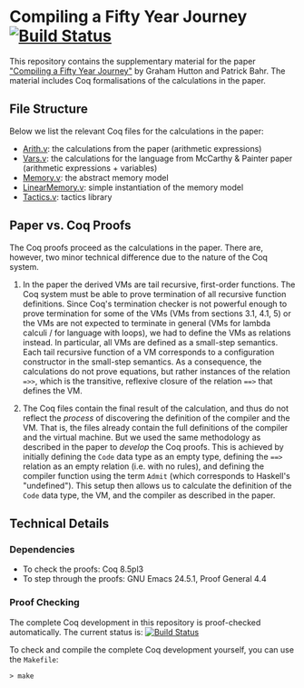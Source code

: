 # Compiling a Fifty Year Journey [![Build Status](https://travis-ci.org/pa-ba/McCarthy-Painter.svg?branch=master)](https://travis-ci.org/pa-ba/McCarthy-Painter)

This repository contains the supplementary material for the paper
["Compiling a Fifty Year Journey"](docs/paper.pdf)
by Graham Hutton and Patrick Bahr.  The material includes Coq
formalisations of the calculations in the paper.


## File Structure


Below we list the relevant Coq files for the calculations in the
paper:

 - [Arith.v](Arith.v): the calculations from the paper (arithmetic expressions)
 - [Vars.v](Vars.v): the calculations for the language from McCarthy &
   Painter paper (arithmetic expressions + variables)
 - [Memory.v](Memory.v): the abstract memory model
 - [LinearMemory.v](LinearMemory.v): simple instantiation of the memory model
 - [Tactics.v](Tactics.v): tactics library

## Paper vs. Coq Proofs


The Coq proofs proceed as the calculations in the paper. There are,
however, two minor technical difference due to the nature of the Coq
system.

  1. In the paper the derived VMs are tail recursive, first-order
     functions. The Coq system must be able to prove termination of
     all recursive function definitions. Since Coq's termination
     checker is not powerful enough to prove termination for some of
     the VMs (VMs from sections 3.1, 4.1, 5) or the VMs are not
     expected to terminate in general (VMs for lambda calculi / for
     language with loops), we had to define the VMs as relations
     instead. In particular, all VMs are defined as a small-step
     semantics. Each tail recursive function of a VM corresponds to a
     configuration constructor in the small-step semantics. As a
     consequence, the calculations do not prove equations, but rather
     instances of the relation `=>>`, which is the transitive,
     reflexive closure of the relation `==>` that defines the VM.

  2. The Coq files contain the final result of the calculation, and
     thus do not reflect the *process* of discovering the definition
     of the compiler and the VM. That is, the files already contain
     the full definitions of the compiler and the virtual machine. But
     we used the same methodology as described in the paper to
     *develop* the Coq proofs. This is achieved by initially defining
     the `Code` data type as an empty type, defining the `==>`
     relation as an empty relation (i.e. with no rules), and defining
     the compiler function using the term `Admit` (which corresponds
     to Haskell's "undefined"). This setup then allows us to calculate
     the definition of the `Code` data type, the VM, and the compiler
     as described in the paper.


## Technical Details

### Dependencies

- To check the proofs: Coq 8.5pl3
- To step through the proofs: GNU Emacs 24.5.1, Proof General 4.4

### Proof Checking

The complete Coq development in this repository is proof-checked
automatically. The current status is:
[![Build Status](https://travis-ci.org/pa-ba/McCarthy-Painter.svg?branch=master)](https://travis-ci.org/pa-ba/McCarthy-Painter)

To check and compile the complete Coq development yourself, you can
use the `Makefile`:

```shell
> make
